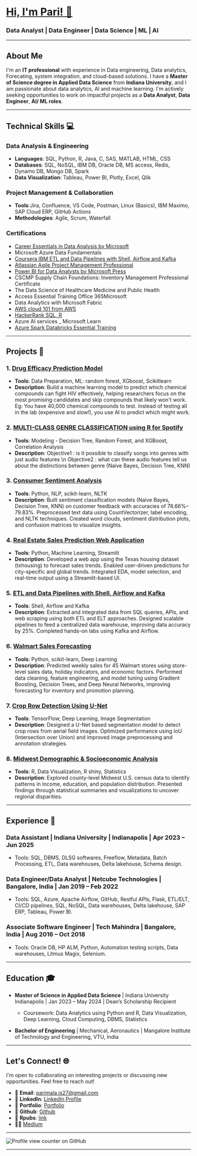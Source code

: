 # [Hi, I'm Pari! 👋](https://pari1jay.github.io/parimala-anjanappa/)


### Data Analyst | Data Engineer | Data Science | ML | AI

                          
---

## About Me
I'm an **IT professional** with experience in Data engineering, Data analytics, Forecating, system integration, and cloud-based solutions. I have a **Master of Science degree in Applied Data Science** from **Indiana University**, and I am passionate about data analytics, AI and machine learning. 
I'm actively seeking opportunities to work on impactful projects as a **Data Analyst**, **Data Engineer**, **AI/ ML roles**.  

---

## Technical Skills 💻

### Data Analysis & Engineering
- **Languages**: SQL, Python, R, Java, C, SAS, MATLAB, HTML, CSS
- **Databases**: SQL, NoSQL, IBM DB, Oracle DB, MS access, Redis, Dynamo DB, Mongo DB, Spark  
- **Data Visualization**: Tableau, Power BI, Plotly, Excel, Qlik 

### Project Management & Collaboration
- **Tools**:Jira, Confluence, VS Code, Postman, Linux (Basics), IBM Maximo, SAP Cloud ERP, GitHub Actions
- **Methodologies**: Agile, Scrum, Waterfall  

### Certifications
- [Career Essentials in Data Analysis by Microsoft](https://www.linkedin.com/learning/certificates/9efd045792a5fd5167c97e00face6adb3eecdd0478ef787cff9bc68e7e131f44?trk=share_certificate)  
- Microsoft Azure Data Fundamentals
- [Coursera IBM ETL and Data Pipelines with Shell, Airflow and Kafka](https://www.coursera.org/account/accomplishments/verify/FQC37YVWZ94R)
- [Atlassian Agile Project Management Professional](https://www.linkedin.com/learning/certificates/1fefaab35c77ceed7782757a9693a7fd55cc9186bffda160fbcb3ec6bbc0d4ba?)
- [Power BI for Data Analysts by Microsoft Press](https://www.linkedin.com/learning/certificates/eb732ae4fde43c60a0ac2133602fcb04dd622da8a0bad2f77dfcf9fc805f2ff0?trk=share_certificate)
- CSCMP Supply Chain Foundations: Inventory Management Professional Certificate
- The Data Science of Healthcare Medicine and Public Health
- Access Essential Training Office 365Microsoft
- Data Analytics with Microsoft Fabric
- [AWS cloud 101 from AWS](https://www.credly.com/badges/207d1a4c-50f5-4eab-88fd-91d440364d9f/public_url)
- [HackerRank SQL, R](https://www.hackerrank.com/profile/parimala_js27) 
- Azure AI services _ Microsoft Learn
- [Azure Spark Databricks Essential Training](https://www.linkedin.com/learning/certificates/8969302ae81941f2e5348374b207717928ccc2dae97f2a5fbb3ac88a3f1419f0?trk=share_certificate)

---

## Projects 🚀

### 1. [Drug Efficacy Prediction Model](https://github.com/pari1jay/2_Drug-Efficacy-Prediction-Model) 
- **Tools**: Data Preparation, ML: random forest, XGboost, Scikitlearn
- **Description**: Build a machine learning model to predict which chemical compounds can fight HIV effectively, helping researchers focus on the most promising candidates and skip compounds that likely won't work. Eg: You have 40,000 chemical compounds to test. Instead of testing all in the lab (expensive and slow!), you use AI to predict which might work.

### 2. [MULTI-CLASS GENRE CLASSIFICATION  using R for Spotify](https://github.com/pari1jay/Spotify-classification-R)
- **Tools**: Modeling - Decision Tree, Random Forest, and XGBoost, Correlation Analysis
- **Description**: Objective1 : is it possible to classify songs into genres with just audio features \n
Objective2 : what can these audio features tell us about the distinctions between genre (Naive Bayes, Decision Tree, KNN)

### 3. [Consumer Sentiment Analysis](https://github.com/pari1jay/6_Customer-sentiment-Analysis)
- **Tools**: Python, NLP, scikit-learn, NLTK
- **Description**: Built sentiment classification models (Naive Bayes, Decision Tree, KNN) on customer feedback with accuracies of 78.66%–79.83%. Preprocessed text data using CountVectorizer, label encoding, and NLTK techniques. Created word clouds, sentiment distribution plots, and confusion matrices to visualize insights. 


### 4. [Real Estate Sales Prediction Web Application](https://github.com/pari1jay/4_Sales-Prediction-using-ML)
- **Tools**: Python, Machine Learning, Streamlit  
- **Description**: Developed a web app using the Texas housing dataset (txhousing) to forecast sales trends. Enabled user-driven predictions for city-specific and global trends. Integrated EDA, model selection, and real-time output using a Streamlit-based UI.
 

### 5. [ETL and Data Pipelines with Shell, Airflow and Kafka](https://www.coursera.org/account/accomplishments/verify/FQC37YVWZ94R)
- **Tools**: Shell, Airflow and Kafka
- **Description**: Extracted and integrated data from SQL queries, APIs, and web scraping using both ETL and ELT approaches. Designed scalable pipelines to feed a centralized data warehouse, improving data accuracy by 25%. Completed hands-on labs using Kafka and Airflow.

### 6. [Walmart Sales Forecasting](https://github.com/pari1jay/walmart-sales-forecasting)
- **Tools**: Python, scikit-learn, Deep Learning
- **Description**: Predicted weekly sales for 45 Walmart stores using store-level sales data, holiday indicators, and economic factors. Performed data cleaning, feature engineering, and model tuning using Gradient Boosting, Decision Trees, and Deep Neural Networks, improving forecasting for inventory and promotion planning.

### 7. [Crop Row Detection Using U-Net](https://github.com/pari1jay/1_Crop-row-detection)
- **Tools**: TensorFlow, Deep Learning, Image Segmentation
- **Description**: Designed a U-Net based segmentation model to detect crop rows from aerial field images. Optimized performance using IoU (Intersection over Union) and improved image preprocessing and annotation strategies.

### 8. [Midwest Demographic & Socioeconomic Analysis](https://github.com/pari1jay/3_Midwest-dataset-project-using-R)
- **Tools**:  R, Data Visualization, R shiny, Statistics
- **Description**: Explored county-level Midwest U.S. census data to identify patterns in income, education, and population distribution. Presented findings through statistical summaries and visualizations to uncover regional disparities.


---

## Experience 💼
### Data Assistant | Indiana University | Indianapolis | Apr 2023 – Jun 2025  
 - Tools: SQL, DBMS,  DLSG softwares, Freeflow, Metadata, Batch Processing, ETL, Data warehouses, Delta lakehouse, Schema design.
### Data Engineer/Data Analyst | Netcube Technologies | Bangalore, India | Jan 2019 – Feb 2022  
 - Tools: SQL, Azure,  Apache Airflow, GitHub, Restful APIs, Flask, ETL/ELT, CI/CD pipelines, SQL, NoSQL, Data warehouses, Delta lakehouse, SAP ERP, Tableau, Power BI.
### Associate Software Engineer | Tech Mahindra | Bangalore, India | Aug 2016 – Oct 2018  
 - Tools: Oracle DB, HP ALM, Python, Automation testing scripts, Data warehouses, Litmus Magix, Selenium.

---

## Education 🎓
- **Master of Science in Applied Data Science** | Indiana University Indianapolis | Jan 2023 – May 2024  | Dean’s Scholarship Recipient
  - Coursework: Data Analytics using Python and R, Data Visualization, Deep Learning, Cloud Computing, DBMS, Statistics  

- **Bachelor of Engineering** | Mechanical, Aeronautics | Mangalore Institute of Technology and Engineering, VTU, India

---

## Let's Connect! 🌐
I'm open to collaborating on interesting projects or discussing new opportunities. Feel free to reach out!  
- 📧 **Email**: parimala.js27@gmail.com  
- 🔗 **LinkedIn**: [LinkedIn Profile](https://www.linkedin.com/in/parimala-anja/)  
- 🔗 **Portfolio**: [Portfolio](https://rimapala.my.canva.site/)
- 🔗 **Github**: [Github](https://www.github.com/pari1jay)
- 🔗 **Rpubs**: [link](https://rpubs.com/Pari__)
- 🔗🔗 [Medium](https://medium.com/@parimala.anja) 

---
![Profile view counter on GitHub](https://komarev.com/ghpvc/?username=pari1jay&color=green)

---


